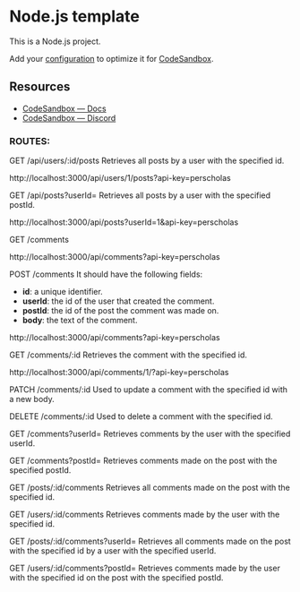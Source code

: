 # Node.js template

This is a Node.js project.

Add your [configuration](https://codesandbox.io/docs/projects/learn/setting-up/tasks) to optimize it for [CodeSandbox](https://codesandbox.io/p/dashboard).

## Resources
- [CodeSandbox — Docs](https://codesandbox.io/docs/projects)
- [CodeSandbox — Discord](https://discord.gg/Ggarp3pX5H)

### ROUTES:
GET /api/users/:id/posts
Retrieves all posts by a user with the specified id.

http://localhost:3000/api/users/1/posts?api-key=perscholas 

GET /api/posts?userId=<VALUE>
Retrieves all posts by a user with the specified postId.

http://localhost:3000/api/posts?userId=1&api-key=perscholas

GET /comments

http://localhost:3000/api/comments?api-key=perscholas

POST /comments
It should have the following fields: 
* __id__: a unique identifier. 
* __userId__: the id of the user that created the comment.
* __postId__: the id of the post the comment was made on.
* __body__: the text of the comment.

http://localhost:3000/api/comments?api-key=perscholas

GET /comments/:id
Retrieves the comment with the specified id.

http://localhost:3000/api/comments/1/?api-key=perscholas


PATCH /comments/:id
Used to update a comment with the specified id with a new body.

DELETE /comments/:id
Used to delete a comment with the specified id.

GET /comments?userId=<VALUE>
Retrieves comments by the user with the specified userId.

GET /comments?postId=<VALUE>
Retrieves comments made on the post with the specified postId.

GET /posts/:id/comments
Retrieves all comments made on the post with the specified id.

GET /users/:id/comments
Retrieves comments made by the user with the specified id.

GET /posts/:id/comments?userId=<VALUE>
Retrieves all comments made on the post with the specified id by a user with the specified userId.

GET /users/:id/comments?postId=<VALUE>
Retrieves comments made by the user with the specified id on the post with the specified postId.